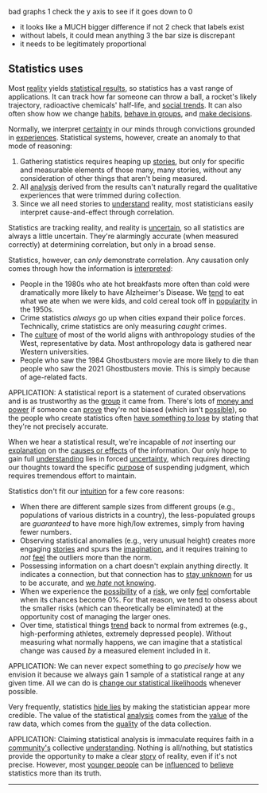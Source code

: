 
bad graphs
1 check the y axis to see if it goes down to 0
  - it looks like a MUCH bigger difference if not
2 check that labels exist
  - without labels, it could mean anything
3 the bar size is discrepant
  - it needs to be legitimately proportional

## Statistics uses

Most [reality](reality.md) yields [statistical results](math-stat.md), so statistics has a vast range of applications. It can track how far someone can throw a ball, a rocket's likely trajectory, radioactive chemicals' half-life, and [social trends](trends.md). It can also often show how we change [habits](habits.md), [behave in groups](groups-member.md), and [make decisions](people-decisions.md).

Normally, we interpret [certainty](understanding-certainty.md) in our minds through convictions grounded in [experiences](understanding.md). Statistical systems, however, create an anomaly to that mode of reasoning:

1. Gathering statistics requires heaping up [stories](stories.md), but only for specific and measurable elements of those many, many stories, without any consideration of other things that aren't being measured.
2. All [analysis](logic.md) derived from the results can't naturally regard the qualitative experiences that were trimmed during collection.
3. Since we all need stories to [understand](understanding.md) reality, most statisticians easily interpret cause-and-effect through correlation.

Statistics are tracking reality, and reality is [uncertain](understanding-certainty.md), so all statistics are always a little uncertain. They're alarmingly accurate (when measured correctly) at determining correlation, but only in a broad sense.

Statistics, however, can *only* demonstrate correlation. Any causation only comes through how the information is [interpreted](stories.md):

- People in the 1980s who ate hot breakfasts more often than cold were dramatically more likely to have Alzheimer's Disease. We [tend](habits.md) to eat what we ate when we were kids, and cold cereal took off in [popularity](trends.md) in the 1950s.
- Crime statistics *always* go up when cities expand their police forces. Technically, crime statistics are only measuring *caught* crimes.
- The [culture](people-culture.md) of most of the world aligns with anthropology studies of the West, representative by data. Most anthropology data is gathered near Western universities.
- People who saw the 1984 Ghostbusters movie are more likely to die than people who saw the 2021 Ghostbusters movie. This is simply because of age-related facts.

APPLICATION: A statistical report is a statement of curated observations and is as trustworthy as the [group](groups-small.md) it came from. There's lots of [money and power](power.md) if someone can [prove](influence.md) they're not biased (which isn't [possible](mind-bias.md)), so the people who create statistics often [have something to lose](power-types.md) by stating that they're not precisely accurate.

When we hear a statistical result, we're incapable of *not* inserting our [explanation](logic.md) on the [causes or effects](stories.md) of the information. Our only hope to gain full [understanding](understanding.md) lies in forced [uncertainty](understanding-certainty.md), which requires directing our thoughts toward the specific [purpose](purpose.md) of suspending judgment, which requires tremendous effort to maintain.

Statistics don't fit our [intuition](mind-feelings.md) for a few core reasons:

- When there are different sample sizes from different groups (e.g., populations of various districts in a country), the less-populated groups are *guaranteed* to have more high/low extremes, simply from having fewer numbers.
- Observing statistical anomalies (e.g., very unusual height) creates more engaging [stories](stories.md) and spurs the [imagination](imagination.md), and it requires training to *not* [feel](mind-feelings.md) the outliers more than the norm.
- Possessing information on a chart doesn't explain anything directly. It indicates a connection, but that connection has to [stay unknown](unknown.md) for us to be accurate, and [we *hate* not knowing](purpose.md).
- When we experience the [possibility](imagination.md) of a [risk](safety.md), we only [feel](mind-feelings.md) comfortable when its chances become 0%. For that reason, we tend to obsess about the smaller risks (which can theoretically be eliminated) at the opportunity cost of managing the larger ones.
- Over time, statistical things [trend](trends.md) back to normal from extremes (e.g., high-performing athletes, extremely depressed people). Without measuring what normally happens, we can imagine that a statistical change was caused *by* a measured element included in it.

APPLICATION: We can never expect something to go *precisely* how we envision it because we always gain 1 sample of a statistical range at any given time. All we can do is [change our statistical likelihoods](success-2_attitude.md) whenever possible.

Very frequently, statistics [hide lies](image-distortion.md) by making the statistician appear more credible. The value of the statistical [analysis](logic.md) comes from the [value](creations.md) of the raw data, which comes from the [quality](values-quality.md) of the data collection.

APPLICATION: Claiming statistical analysis is immaculate requires faith in a [community's](groups-member.md) collective [understanding](understanding.md). Nothing is all/nothing, but statistics provide the opportunity to make a clear [story](stories.md) of reality, even if it's not precise. However, most [younger people](maturity.md) can be [influenced](influence.md) to [believe](understanding-certainty.md) statistics more than its truth.

---